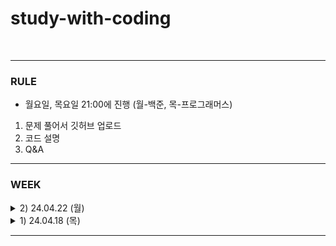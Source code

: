 # study-with-coding

<br>

<HR>

### RULE
- 월요일, 목요일 21:00에 진행 (월-백준, 목-프로그래머스)
1. 문제 풀어서 깃허브 업로드
2. 코드 설명 
3. Q&A


<HR>

### WEEK

<details>
<summary> 2) 24.04.22 (월) </summary>
<div markdown="1">
  
[프로그래머스 1845번 폰켓몬](https://school.programmers.co.kr/learn/courses/30/lessons/1845)<br> 
- [ ] 이슬기
- [ ] 이지선 
[프로그래머스 301647번 부모의 형질을 모두 가지는 대장균 찾기](https://school.programmers.co.kr/learn/courses/30/lessons/301647)<br>
- [ ] 이슬기
- [ ] 이지선 
</div>
</details>

<details>
<summary> 1) 24.04.18 (목) </summary>
<div markdown="1">
  
[백준 2559번 수열](https://www.acmicpc.net/problem/2559) <br>
- [ ] 이슬기
- [ ] 이지선 
[백준 2002번 추월](https://www.acmicpc.net/problem/2002) <br>
- [ ] 이슬기
- [ ] 이지선 

</div>
</details>


<HR>


